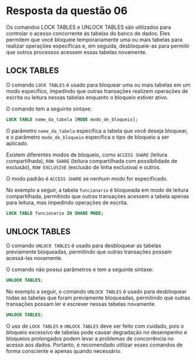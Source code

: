 # Resposta da questão 06

Os comandos LOCK TABLES e UNLOCK TABLES são utilizados para controlar o acesso
concorrente às tabelas do banco de dados. Eles permitem que você bloqueie
temporariamente uma ou mais tabelas para realizar operações específicas e, em
seguida, desbloqueie-as para permitir que outros processos acessem essas tabelas
novamente.

## LOCK TABLES

O comando `LOCK TABLES` é usado para bloquear uma ou mais tabelas em um modo
específico, impedindo que outras transações realizem operações de escrita ou
leitura nessas tabelas enquanto o bloqueio estiver ativo.

O comando tem a seguinte sintaxe:

```sql
LOCK TABLE nome_da_tabela [MODE modo_de_bloqueio];
```

O parâmetro `nome_da_tabela` especifica a tabela que você deseja bloquear, e o
parâmetro `modo_de_bloqueio` especifica o tipo de bloqueio a ser aplicado.

Existem diferentes modos de bloqueio, como `ACCESS SHARE` (leitura compartilhada),
`ROW SHARE` (leitura compartilhada com possibilidade de exclusão), `ROW EXCLUSIVE`
(exclusão de linha exclusiva) e outros.

O modo padrão é `ACCESS SHARE` se nenhum modo for especificado.

No exemplo a seguir, a tabela `funcionario` é bloqueada em modo de leitura
compartilhada, permitindo que outras transações acessem a tabela apenas para
leitura, mas impedindo operações de escrita.

```sql
LOCK TABLE funcionario IN SHARE MODE;
```

## UNLOCK TABLES

O comando `UNLOCK TABLES` é usado para desbloquear as tabelas previamente
bloqueadas, permitindo que outras transações possam acessá-las novamente.

O comando não possui parâmetros e tem a seguinte sintaxe:

```sql
UNLOCK TABLES;
```

No exemplo a seguir, o comando `UNLOCK TABLES` é usado para desbloquear todas as
tabelas que foram previamente bloqueadas, permitindo que outras transações
possam ler e escrever nessas tabelas novamente.

```sql
UNLOCK TABLES;
```

O uso de `LOCK TABLES` e `UNLOCK TABLES` deve ser feito com cuidado, pois o
bloqueio excessivo de tabelas pode causar degradação no desempenho e bloqueios
prolongados podem levar a problemas de concorrência no acesso aos dados.
Portanto, é recomendado utilizar esses comandos de forma consciente e apenas
quando necessário.
